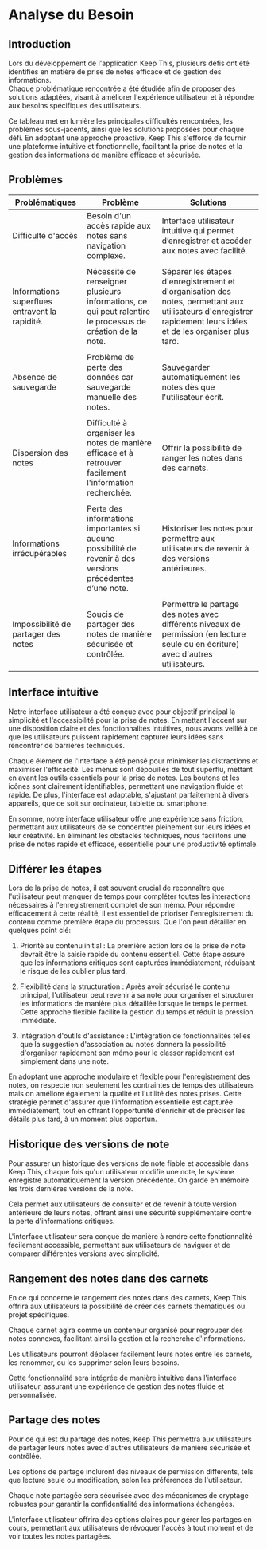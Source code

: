 # Analyse du Besoin

## Introduction

Lors du développement de l'application Keep This, plusieurs défis ont été identifiés en matière de prise de notes efficace et de gestion des informations.  
Chaque problématique rencontrée a été étudiée afin de proposer des solutions adaptées, visant à améliorer l'expérience utilisateur et à répondre aux besoins spécifiques des utilisateurs.   

Ce tableau met en lumière les principales difficultés rencontrées, les problèmes sous-jacents, ainsi que les solutions proposées pour chaque défi. En adoptant une approche proactive, Keep This s'efforce de fournir une plateforme intuitive et fonctionnelle, facilitant la prise de notes et la gestion des informations de manière efficace et sécurisée.



## Problèmes

| Problématiques                         | Problème                                                                    | Solutions                                                                                                          |
|----------------------------------------|-----------------------------------------------------------------------------|--------------------------------------------------------------------------------------------------------------------|
| Difficulté d'accès                     | Besoin d'un accès rapide aux notes sans navigation complexe.               | Interface utilisateur intuitive qui permet d’enregistrer et accéder aux notes avec facilité.                       |
|                                        |                                                                             |                                                                                                                    |
| Informations superflues entravent la rapidité. | Nécessité de renseigner plusieurs informations, ce qui peut ralentire le processus de création de la note. | Séparer les étapes d'enregistrement et d'organisation des notes, permettant aux utilisateurs d'enregistrer rapidement leurs idées et de les organiser plus tard. |
|                                        |                                                                             |                                                                                                                    |
| Absence de sauvegarde                  | Problème de perte des données car sauvegarde manuelle des notes.           | Sauvegarder automatiquement les notes dès que l'utilisateur écrit.                                                 |
|                                        |                                                                             |                                                                                                                    |
| Dispersion des notes                   | Difficulté à organiser les notes de manière efficace et à retrouver facilement l'information recherchée. | Offrir la possibilité de ranger les notes dans des carnets.                                                        |
|                                        |                                                                             |                                                                                                                    |
| Informations irrécupérables            | Perte des informations importantes si aucune possibilité de revenir à des versions précédentes d’une note. | Historiser les notes pour permettre aux utilisateurs de revenir à des versions antérieures.                        |
|                                        |                                                                             |                                                                                                                    |
| Impossibilité de partager des notes    | Soucis de partager des notes de manière sécurisée et contrôlée.            | Permettre le partage des notes avec différents niveaux de permission (en lecture seule ou en écriture) avec d'autres utilisateurs. |


## Interface intuitive

Notre interface utilisateur a été conçue avec pour objectif principal la simplicité et l'accessibilité pour la prise de notes. En mettant l'accent sur une disposition claire et des fonctionnalités intuitives, nous avons veillé à ce que les utilisateurs puissent rapidement capturer leurs idées sans rencontrer de barrières techniques.

Chaque élément de l'interface a été pensé pour minimiser les distractions et maximiser l'efficacité. Les menus sont dépouillés de tout superflu, mettant en avant les outils essentiels pour la prise de notes. Les boutons et les icônes sont clairement identifiables, permettant une navigation fluide et rapide. De plus, l'interface est adaptable, s'ajustant parfaitement à divers appareils, que ce soit sur ordinateur, tablette ou smartphone.

En somme, notre interface utilisateur offre une expérience sans friction, permettant aux utilisateurs de se concentrer pleinement sur leurs idées et leur créativité. En éliminant les obstacles techniques, nous facilitons une prise de notes rapide et efficace, essentielle pour une productivité optimale.

## Différer les étapes


Lors de la prise de notes, il est souvent crucial de reconnaître que l'utilisateur peut manquer de temps pour compléter toutes les interactions nécessaires à l'enregistrement complet de son mémo. Pour répondre efficacement à cette réalité, il est essentiel de prioriser l'enregistrement du contenu comme première étape du processus. Que l'on peut détailler en quelques point clé:

1. Priorité au contenu initial : La première action lors de la prise de note devrait être la saisie rapide du contenu essentiel. Cette étape assure que les informations critiques sont capturées immédiatement, réduisant le risque de les oublier plus tard.

2. Flexibilité dans la structuration : Après avoir sécurisé le contenu principal, l'utilisateur peut revenir à sa note pour organiser et structurer les informations de manière plus détaillée lorsque le temps le permet. Cette approche flexible facilite la gestion du temps et réduit la pression immédiate.

3. Intégration d'outils d'assistance : L'intégration de fonctionnalités telles que la suggestion d'association au notes donnera la possibilité d'organiser rapidement son mémo pour le classer rapidement est simplement dans une note.

En adoptant une approche modulaire et flexible pour l'enregistrement des notes, on respecte non seulement les contraintes de temps des utilisateurs mais on améliore également la qualité et l'utilité des notes prises. Cette stratégie permet d'assurer que l'information essentielle est capturée immédiatement, tout en offrant l'opportunité d'enrichir et de préciser les détails plus tard, à un moment plus opportun.


## Historique des versions de note

Pour assurer un historique des versions de note fiable et accessible dans Keep This, chaque fois qu'un utilisateur modifie une note, le système enregistre automatiquement la version précédente. On garde en mémoire les trois dernières versions de la note. 

Cela permet aux utilisateurs de consulter et de revenir à toute version antérieure de leurs notes, offrant ainsi une sécurité supplémentaire contre la perte d'informations critiques.  

L'interface utilisateur sera conçue de manière à rendre cette fonctionnalité facilement accessible, permettant aux utilisateurs de naviguer et de comparer différentes versions avec simplicité.



## Rangement des notes dans des carnets

En ce qui concerne le rangement des notes dans des carnets, Keep This offrira aux utilisateurs la possibilité de créer des carnets thématiques ou projet spécifiques.  

Chaque carnet agira comme un conteneur organisé pour regrouper des notes connexes, facilitant ainsi la gestion et la recherche d'informations.   

Les utilisateurs pourront déplacer facilement leurs notes entre les carnets, les renommer, ou les supprimer selon leurs besoins.  

Cette fonctionnalité sera intégrée de manière intuitive dans l'interface utilisateur, assurant une expérience de gestion des notes fluide et personnalisée.


## Partage des notes

Pour ce qui est du partage des notes, Keep This permettra aux utilisateurs de partager leurs notes avec d'autres utilisateurs de manière sécurisée et contrôlée.

Les options de partage incluront des niveaux de permission différents, tels que lecture seule ou modification, selon les préférences de l'utilisateur.  

Chaque note partagée sera sécurisée avec des mécanismes de cryptage robustes pour garantir la confidentialité des informations échangées. 

L'interface utilisateur offrira des options claires pour gérer les partages en cours, permettant aux utilisateurs de révoquer l'accès à tout moment et de voir toutes les notes partagées.

